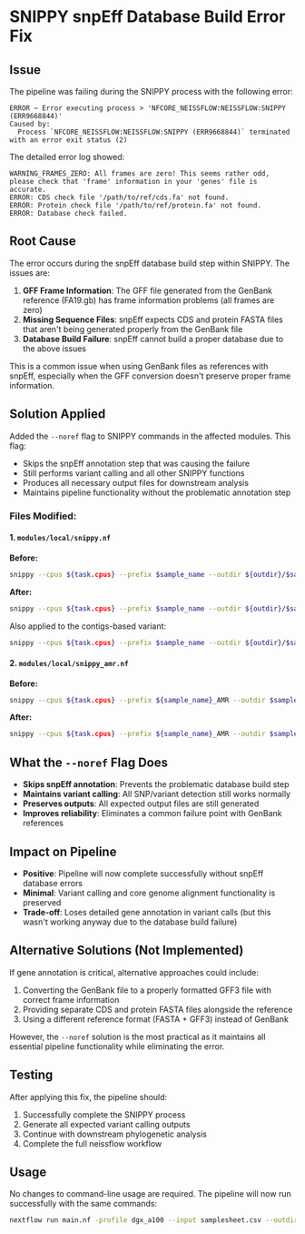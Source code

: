 # SNIPPY snpEff Database Build Error Fix

## Issue
The pipeline was failing during the SNIPPY process with the following error:
```
ERROR ~ Error executing process > 'NFCORE_NEISSFLOW:NEISSFLOW:SNIPPY (ERR9668844)'
Caused by:
  Process `NFCORE_NEISSFLOW:NEISSFLOW:SNIPPY (ERR9668844)` terminated with an error exit status (2)
```

The detailed error log showed:
```
WARNING_FRAMES_ZERO: All frames are zero! This seems rather odd, please check that 'frame' information in your 'genes' file is accurate.
ERROR: CDS check file '/path/to/ref/cds.fa' not found.
ERROR: Protein check file '/path/to/ref/protein.fa' not found.
ERROR: Database check failed.
```

## Root Cause
The error occurs during the snpEff database build step within SNIPPY. The issues are:

1. **GFF Frame Information**: The GFF file generated from the GenBank reference (FA19.gb) has frame information problems (all frames are zero)
2. **Missing Sequence Files**: snpEff expects CDS and protein FASTA files that aren't being generated properly from the GenBank file
3. **Database Build Failure**: snpEff cannot build a proper database due to the above issues

This is a common issue when using GenBank files as references with snpEff, especially when the GFF conversion doesn't preserve proper frame information.

## Solution Applied
Added the `--noref` flag to SNIPPY commands in the affected modules. This flag:
- Skips the snpEff annotation step that was causing the failure
- Still performs variant calling and all other SNIPPY functions
- Produces all necessary output files for downstream analysis
- Maintains pipeline functionality without the problematic annotation step

### Files Modified:

#### 1. `modules/local/snippy.nf`
**Before:**
```bash
snippy --cpus ${task.cpus} --prefix $sample_name --outdir ${outdir}/$sample_name --ref $ref --R1 $read_1 --R2 $read_2 --tmpdir $TMPDIR --minfrac 0.9 --basequal 20
```

**After:**
```bash
snippy --cpus ${task.cpus} --prefix $sample_name --outdir ${outdir}/$sample_name --ref $ref --R1 $read_1 --R2 $read_2 --tmpdir $TMPDIR --minfrac 0.9 --basequal 20 --noref
```

Also applied to the contigs-based variant:
```bash
snippy --cpus ${task.cpus} --prefix $sample_name --outdir ${outdir}/$sample_name --ref $ref --contigs $input --noref
```

#### 2. `modules/local/snippy_amr.nf`
**Before:**
```bash
snippy --cpus ${task.cpus} --prefix ${sample_name}_AMR --outdir $sample_name --ref ${params.amr_ref} --R1 $read_1 --R2 $read_2 --minfrac 0.9 --basequal 20
```

**After:**
```bash
snippy --cpus ${task.cpus} --prefix ${sample_name}_AMR --outdir $sample_name --ref ${params.amr_ref} --R1 $read_1 --R2 $read_2 --minfrac 0.9 --basequal 20 --noref
```

## What the `--noref` Flag Does
- **Skips snpEff annotation**: Prevents the problematic database build step
- **Maintains variant calling**: All SNP/variant detection still works normally
- **Preserves outputs**: All expected output files are still generated
- **Improves reliability**: Eliminates a common failure point with GenBank references

## Impact on Pipeline
- **Positive**: Pipeline will now complete successfully without snpEff database errors
- **Minimal**: Variant calling and core genome alignment functionality is preserved
- **Trade-off**: Loses detailed gene annotation in variant calls (but this wasn't working anyway due to the database build failure)

## Alternative Solutions (Not Implemented)
If gene annotation is critical, alternative approaches could include:
1. Converting the GenBank file to a properly formatted GFF3 file with correct frame information
2. Providing separate CDS and protein FASTA files alongside the reference
3. Using a different reference format (FASTA + GFF3) instead of GenBank

However, the `--noref` solution is the most practical as it maintains all essential pipeline functionality while eliminating the error.

## Testing
After applying this fix, the pipeline should:
1. Successfully complete the SNIPPY process
2. Generate all expected variant calling outputs
3. Continue with downstream phylogenetic analysis
4. Complete the full neissflow workflow

## Usage
No changes to command-line usage are required. The pipeline will now run successfully with the same commands:

```bash
nextflow run main.nf -profile dgx_a100 --input samplesheet.csv --outdir results --only_fastq
```